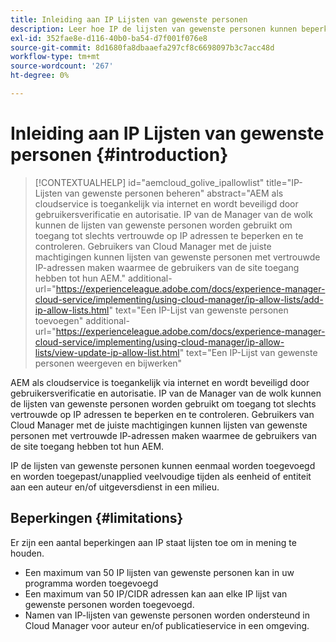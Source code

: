 ```yaml
---
title: Inleiding aan IP Lijsten van gewenste personen
description: Leer hoe IP de lijsten van gewenste personen kunnen beperken waarvan de adressen gebruikers tot uw AEM as a Cloud Service domeinen kunnen toegang hebben.
exl-id: 352fae8e-d116-40b0-ba54-d7f001f076e8
source-git-commit: 8d1680fa8dbaaefa297cf8c6698097b3c7acc48d
workflow-type: tm+mt
source-wordcount: '267'
ht-degree: 0%

---
```



# Inleiding aan IP Lijsten van gewenste personen {#introduction}

>[!CONTEXTUALHELP]
>id="aemcloud_golive_ipallowlist"
>title="IP-Lijsten van gewenste personen beheren"
>abstract="AEM als cloudservice is toegankelijk via internet en wordt beveiligd door gebruikersverificatie en autorisatie. IP van de Manager van de wolk kunnen de lijsten van gewenste personen worden gebruikt om toegang tot slechts vertrouwde op IP adressen te beperken en te controleren. Gebruikers van Cloud Manager met de juiste machtigingen kunnen lijsten van gewenste personen met vertrouwde IP-adressen maken waarmee de gebruikers van de site toegang hebben tot hun AEM."
>additional-url="https://experienceleague.adobe.com/docs/experience-manager-cloud-service/implementing/using-cloud-manager/ip-allow-lists/add-ip-allow-lists.html" text="Een IP-Lijst van gewenste personen toevoegen"
>additional-url="https://experienceleague.adobe.com/docs/experience-manager-cloud-service/implementing/using-cloud-manager/ip-allow-lists/view-update-ip-allow-list.html" text="Een IP-Lijst van gewenste personen weergeven en bijwerken"

AEM als cloudservice is toegankelijk via internet en wordt beveiligd door gebruikersverificatie en autorisatie. IP van de Manager van de wolk kunnen de lijsten van gewenste personen worden gebruikt om toegang tot slechts vertrouwde op IP adressen te beperken en te controleren. Gebruikers van Cloud Manager met de juiste machtigingen kunnen lijsten van gewenste personen met vertrouwde IP-adressen maken waarmee de gebruikers van de site toegang hebben tot hun AEM.

IP de lijsten van gewenste personen kunnen eenmaal worden toegevoegd en worden toegepast/unapplied veelvoudige tijden als eenheid of entiteit aan een auteur en/of uitgeversdienst in een milieu.

## Beperkingen {#limitations}

Er zijn een aantal beperkingen aan IP staat lijsten toe om in mening te houden.

* Een maximum van 50 IP lijsten van gewenste personen kan in uw programma worden toegevoegd
* Een maximum van 50 IP/CIDR adressen kan aan elke IP lijst van gewenste personen worden toegevoegd.
* Namen van IP-lijsten van gewenste personen worden ondersteund in Cloud Manager voor auteur en/of publicatieservice in een omgeving.
